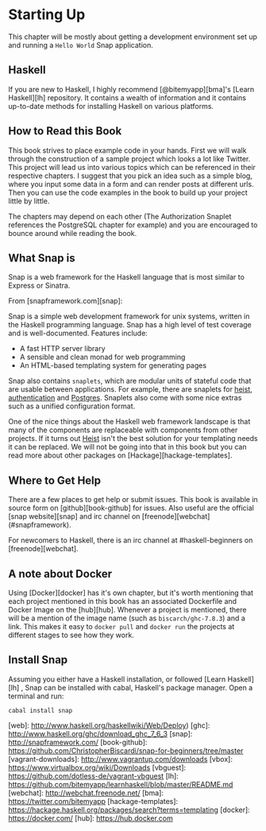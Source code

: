 
# Starting Up

This chapter will be mostly about getting a development environment set up
and running a `Hello World` Snap application.

## Haskell

If you are new to Haskell, I highly recommend [@bitemyapp][bma]'s
[Learn Haskell][lh] repository. It contains a wealth of information and it
contains up-to-date methods for installing Haskell on various platforms.

## How to Read this Book

This book strives to place example code in your hands. First we will walk
through the construction of a sample project which looks a lot like Twitter.
This project will lead us into various topics which can be referenced in their
respective chapters. I suggest that you pick an idea such as a simple
blog, where you input some data in a form and can render posts at different
urls. Then you can use the code examples in the book to build up your
project little by little.

The chapters may depend on each other (The Authorization Snaplet references the
PostgreSQL chapter for example) and you are encouraged to bounce around while
reading the book.

## What Snap is

Snap is a web framework for the Haskell language that is most similar to Express
or Sinatra.

From [snapframework.com][snap]:

Snap is a simple web development framework for unix systems, written in the
Haskell programming language. Snap has a high level of test coverage and is
well-documented. Features include:

* A fast HTTP server library
* A sensible and clean monad for web programming
* An HTML-based templating system for generating pages

Snap also contains `snaplets`, which are modular units of stateful code that are
usable between applications. For example, there are snaplets for [heist][heist],
[authentication][auth] and [Postgres][postgres]. Snaplets also come with some
nice extras such as a unified configuration format.

One of the nice things about the Haskell web framework landscape is that many of
the components are replaceable with components from other projects. If it turns
out [Heist][heist] isn't the best solution for your templating needs it can be
replaced. We will not be going into that in this book but you can read more
about other packages on [Hackage][hackage-templates].

## Where to Get Help

There are a few places to get help or submit issues. This book is available in
source form on [github][book-github] for issues. Also useful are the official
[snap website][snap] and irc channel on [freenode][webchat] (#snapframework).

For newcomers to Haskell, there is an irc channel at #haskell-beginners on
[freenode][webchat].

## A note about Docker

Using [Docker][docker] has it's own chapter, but it's worth mentioning that each
project mentioned in this book has an associated Dockerfile and Docker Image on
the [hub][hub]. Whenever a project is mentioned, there will be a mention of the
image name (such as `biscarch/ghc-7.8.3`) and a link. This makes it easy to
`docker pull` and `docker run` the projects at different stages to see how they
work.

## Install Snap

Assuming you either have a Haskell installation, or followed [Learn Haskell][lh]
, Snap can be installed with cabal, Haskell's package manager. Open a terminal
and run:

``` {.bash}
cabal install snap
```

[heist]: https://github.com/snapframework/snap/blob/master/src/Snap/Snaplet/Heist.hs
[auth]: https://github.com/snapframework/snap/blob/master/src/Snap/Snaplet/Auth.hs
[postgres]: https://github.com/mightybyte/snaplet-postgresql-simple/
[web]: http://www.haskell.org/haskellwiki/Web/Deploy)
[ghc]: http://www.haskell.org/ghc/download_ghc_7_6_3
[snap]: http://snapframework.com/
[book-github]: https://github.com/ChristopherBiscardi/snap-for-beginners/tree/master
[vagrant-downloads]: http://www.vagrantup.com/downloads
[vbox]: https://www.virtualbox.org/wiki/Downloads
[vbguest]: https://github.com/dotless-de/vagrant-vbguest
[lh]: https://github.com/bitemyapp/learnhaskell/blob/master/README.md
[webchat]: http://webchat.freenode.net/
[bma]: https://twitter.com/bitemyapp
[hackage-templates]: https://hackage.haskell.org/packages/search?terms=templating
[docker]: https://docker.com/
[hub]: https://hub.docker.com
